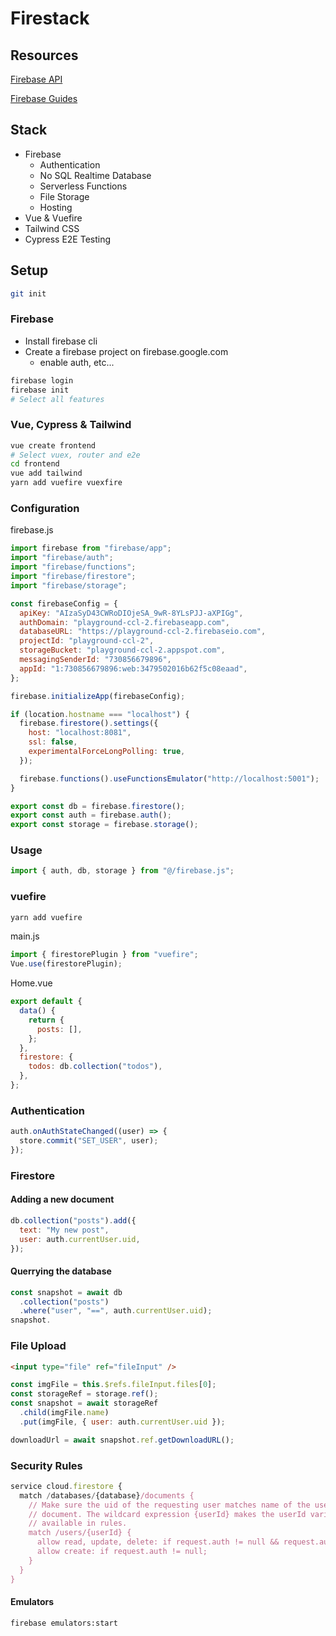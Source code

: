 # Firestack

## Resources

[Firebase API](https://firebase.google.com/docs/reference/js)

[Firebase Guides](https://firebase.google.com/docs/guides)

## Stack

- Firebase
  - Authentication
  - No SQL Realtime Database
  - Serverless Functions
  - File Storage
  - Hosting
- Vue & Vuefire
- Tailwind CSS
- Cypress E2E Testing

## Setup

```bash
git init
```

### Firebase

- Install firebase cli
- Create a firebase project on firebase.google.com
  - enable auth, etc...

```bash
firebase login
firebase init
# Select all features
```

### Vue, Cypress & Tailwind

```bash
vue create frontend
# Select vuex, router and e2e
cd frontend
vue add tailwind
yarn add vuefire vuexfire
```

### Configuration

firebase.js

```js
import firebase from "firebase/app";
import "firebase/auth";
import "firebase/functions";
import "firebase/firestore";
import "firebase/storage";

const firebaseConfig = {
  apiKey: "AIzaSyD43CWRoDIOjeSA_9wR-8YLsPJJ-aXPIGg",
  authDomain: "playground-ccl-2.firebaseapp.com",
  databaseURL: "https://playground-ccl-2.firebaseio.com",
  projectId: "playground-ccl-2",
  storageBucket: "playground-ccl-2.appspot.com",
  messagingSenderId: "730856679896",
  appId: "1:730856679896:web:3479502016b62f5c08eaad",
};

firebase.initializeApp(firebaseConfig);

if (location.hostname === "localhost") {
  firebase.firestore().settings({
    host: "localhost:8081",
    ssl: false,
    experimentalForceLongPolling: true,
  });

  firebase.functions().useFunctionsEmulator("http://localhost:5001");
}

export const db = firebase.firestore();
export const auth = firebase.auth();
export const storage = firebase.storage();
```

### Usage

```js
import { auth, db, storage } from "@/firebase.js";
```

### vuefire

```js
yarn add vuefire
```

main.js

```js
import { firestorePlugin } from "vuefire";
Vue.use(firestorePlugin);
```

Home.vue

```js
export default {
  data() {
    return {
      posts: [],
    };
  },
  firestore: {
    todos: db.collection("todos"),
  },
};
```

### Authentication

```js
auth.onAuthStateChanged((user) => {
  store.commit("SET_USER", user);
});
```

### Firestore

#### Adding a new document

```js
db.collection("posts").add({
  text: "My new post",
  user: auth.currentUser.uid,
});
```

#### Querrying the database

```js
const snapshot = await db
  .collection("posts")
  .where("user", "==", auth.currentUser.uid);
snapshot.
```

### File Upload

```html
<input type="file" ref="fileInput" />
```

```js
const imgFile = this.$refs.fileInput.files[0];
const storageRef = storage.ref();
const snapshot = await storageRef
  .child(imgFile.name)
  .put(imgFile, { user: auth.currentUser.uid });

downloadUrl = await snapshot.ref.getDownloadURL();
```

### Security Rules

```js
service cloud.firestore {
  match /databases/{database}/documents {
    // Make sure the uid of the requesting user matches name of the user
    // document. The wildcard expression {userId} makes the userId variable
    // available in rules.
    match /users/{userId} {
      allow read, update, delete: if request.auth != null && request.auth.uid == userId;
      allow create: if request.auth != null;
    }
  }
}
```

#### Emulators

```bash
firebase emulators:start
```
